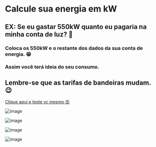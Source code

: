 # Calcule sua energia em kW

## EX: Se eu gastar 550kW quanto eu pagaria na minha conta de luz? 🤑

### Coloca os 550kW e o restante dos dados da sua conta de energia. 😁

### Assim você terá ideia do seu consumo.

## Lembre-se que as tarifas de bandeiras mudam. 😉

<a href="https://minhaluz.vercel.app/" target="_blank">Clique aqui e teste vc mesmo 😍</a>

![image](https://user-images.githubusercontent.com/35064731/163227030-a17f8c68-5ca0-48be-b51f-adfbe1c84abd.png)

![image](https://user-images.githubusercontent.com/35064731/163227217-e7eea86d-5461-481d-8cf0-9807a40cfd2d.png)

![image](https://user-images.githubusercontent.com/35064731/163227810-4e2917bf-b293-4a20-916f-de134eae0dc3.png)

![image](https://user-images.githubusercontent.com/35064731/163228453-437d281e-0c99-4198-b449-eee09890314a.png)
